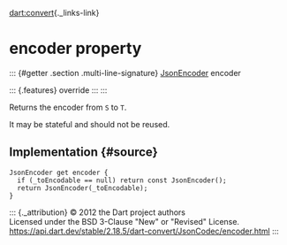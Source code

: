 [dart:convert](../../dart-convert/dart-convert-library){._links-link}

encoder property
================

::: {#getter .section .multi-line-signature}
[JsonEncoder](../jsonencoder-class) encoder

::: {.features}
override
:::
:::

Returns the encoder from `S` to `T`.

It may be stateful and should not be reused.

Implementation {#source}
--------------

``` {.language-dart data-language="dart"}
JsonEncoder get encoder {
  if (_toEncodable == null) return const JsonEncoder();
  return JsonEncoder(_toEncodable);
}
```

::: {._attribution}
© 2012 the Dart project authors\
Licensed under the BSD 3-Clause \"New\" or \"Revised\" License.\
<https://api.dart.dev/stable/2.18.5/dart-convert/JsonCodec/encoder.html>
:::
